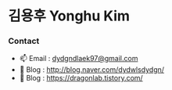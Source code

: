 # 김용후 Yonghu Kim

### Contact
- 📫 Email : dydgndlaek97@gmail.com
- 📡 Blog : http://blog.naver.com/dydwlsdydgn/
- 📡 Blog : https://dragonlab.tistory.com/

<!-- ### Tech Stack
- Language: <img src="https://img.shields.io/badge/Java-0c8fc7?style=flat-square&logo=Java&logoColor=white"/> <img src="https://img.shields.io/badge/JavaScript-F7DF1E?style=flat-square&logo=JavaScript&logoColor=white"/> 
- DevOps : <img src="https://img.shields.io/badge/Docker-34c6eb?style=flat-square&logo=Docker&logoColor=white"/> <img src="https://img.shields.io/badge/Jenkins-blue?style=flat-square&logo=Jenkins&logoColor=white"/>
- Framework: <img src="https://img.shields.io/badge/Spring-brightgreen?style=flat-square&logo=Spring&logoColor=white"/> <img src="https://img.shields.io/badge/Express-lightgrey?style=flat-square&logo=Express&logoColor=white"/>

### Collaboration Skill
- Design : <img src="https://img.shields.io/badge/Figma-eb8634?style=flat-square&logo=Figma&logoColor=white"/>
- Develop : <img src="https://img.shields.io/badge/GitHub-756f6b?style=flat-square&logo=GitHub&logoColor=white"/>
- Task Management : <img src="https://img.shields.io/badge/Asana-f54222?style=flat-square&logo=Asana&logoColor=white"/> -->
